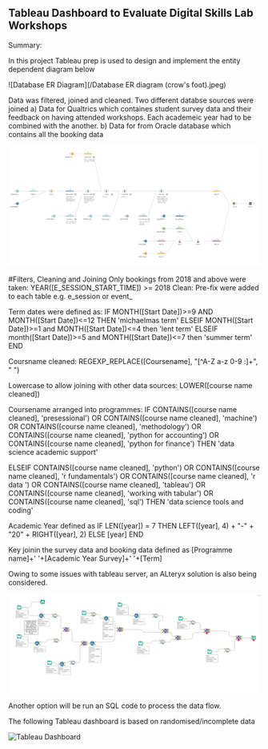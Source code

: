 ## Tableau Dashboard to Evaluate Digital Skills Lab Workshops

Summary:

In this project Tableau prep is used to design and implement the entity dependent diagram below

![Database ER Diagram](/Database ER diagram (crow's foot).jpeg)

Data was filtered, joined and cleaned. Two different databse sources were joined
a) Data for Qualtrics which containes student survey data and their feedback on having attended workshops. Each academeic year had to be combined with the another. 
b) Data for from Oracle database which contains all the booking data 


![Tableau Prep Diagram](/Tableauprepdiag.jpg)

#Filters, Cleaning and Joining
Only bookings from 2018 and above were taken: YEAR([E_SESSION_START_TIME]) >= 2018
Clean: Pre-fix were added to each table e.g. e_session or event_

Term dates were defined as:
IF MONTH([Start Date])>=9 AND MONTH([Start Date])<=12 THEN 'michaelmas term'
ELSEIF MONTH([Start Date])>=1 and MONTH([Start Date])<=4 then 'lent term'
ELSEIF month([Start Date])>=5 and MONTH([Start Date])<=7 then 'summer term'
END

Coursname cleaned:
REGEXP_REPLACE([Coursename], "[^A-Z a-z 0-9 :]+", " ")

Lowercase to allow joining with other data sources: LOWER([course name cleaned])

Coursename arranged into programmes:
IF CONTAINS([course name cleaned], 'presessional') 
OR CONTAINS([course name cleaned], 'machine') 
OR CONTAINS([course name cleaned], 'methodology') 
OR CONTAINS([course name cleaned], 'python for accounting') 
OR CONTAINS([course name cleaned], 'python for finance') 
THEN 'data science academic support'


ELSEIF CONTAINS([course name cleaned], 'python') 
OR CONTAINS([course name cleaned], 'r fundamentals') 
OR CONTAINS([course name cleaned], 'r data ') 
OR CONTAINS([course name cleaned], 'tableau') 
OR CONTAINS([course name cleaned], 'working with tabular') 
OR CONTAINS([course name cleaned], 'sql') 
THEN 'data science tools and coding'

Academic Year defined as
IF LEN([year]) = 7 THEN
    LEFT([year], 4) + "-" + "20" + RIGHT([year], 2)
ELSE
    [year]
END

Key joinin the survey data and booking data defined as 
[Programme name]+' '+[Academic Year Survey]+' '+[Term]

Owing to some issues with tableau server, an ALteryx solution is also being considered. 


![Alteryx Diagram](/Alteryxdiagram.jpg)

Another option will be run an SQL code to process the data flow. 

The following Tableau dashboard is based on randomised/incomplete data 



![Tableau Dashboard](/Dashboard.png)



